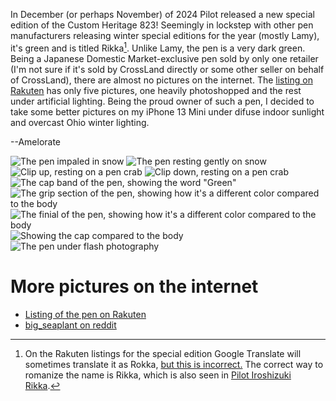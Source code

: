 In December (or perhaps November) of 2024 Pilot released a new special edition of the Custom Heritage 823!
Seemingly in lockstep with other pen manufacturers releasing winter special editions for the year (mostly Lamy), it's green and is titled Rikka[^1].
Unlike Lamy, the pen is a very dark green.
Being a Japanese Domestic Market-exclusive pen sold by only one retailer (I'm not sure if it's sold by CrossLand directly or some other seller on behalf of CrossLand), there are almost no pictures on the internet.
The [listing on Rakuten](https://item.rakuten.co.jp/bungunoarukurashi/4902505999598/) has only five pictures, one heavily photoshopped and the rest under artificial lighting.
Being the proud owner of such a pen, I decided to take some better pictures on my iPhone 13 Mini under difuse indoor sunlight and overcast Ohio winter lighting.

--Amelorate

![The pen impaled in snow](/assets/pens/CH823Green/1.jpg)
![The pen resting gently on snow](/assets/pens/CH823Green/2.jpg)
![Clip up, resting on a pen crab](/assets/pens/CH823Green/3.jpg)
![Clip down, resting on a pen crab](/assets/pens/CH823Green/4.jpg)
![The cap band of the pen, showing the word "Green"](/assets/pens/CH823Green/5.jpg)
![The grip section of the pen, showing how it's a different color compared to the body](/assets/pens/CH823Green/6.jpg)
![The finial of the pen, showing how it's a different color compared to the body](/assets/pens/CH823Green/7.jpg)
![Showing the cap compared to the body](/assets/pens/CH823Green/8.jpg)
![The pen under flash photography](/assets/pens/CH823Green/9.jpg)

# More pictures on the internet

* [Listing of the pen on Rakuten](https://item.rakuten.co.jp/bungunoarukurashi/4902505999598/)
* [big_seaplant on reddit](https://www.reddit.com/r/fountainpens/comments/1hnkaoo/npd_pilot_custom_823_green/)

[^1]: On the Rakuten listings for the special edition Google Translate will sometimes translate it as Rokka, [but this is incorrect.](https://www.reddit.com/r/fountainpens/comments/1hnkaoo/npd_pilot_custom_823_green/m42xzvj/) The correct way to romanize the name is Rikka, which is also seen in [Pilot Iroshizuki Rikka](https://www.gentlemanstationer.com/blog/2024/12/17/new-arrivals-new-iroshizuku-inks). 

<script src="https://giscus.app/client.js"
        data-repo="clevelandpenclub/clevelandpenclub.github.io"
        data-repo-id="R_kgDONeh5oQ"
        data-category="Announcements"
        data-category-id="DIC_kwDONeh5oc4Cl6ba"
        data-mapping="pathname"
        data-strict="1"
        data-reactions-enabled="1"
        data-emit-metadata="0"
        data-input-position="top"
        data-theme="preferred_color_scheme"
        data-lang="en"
        crossorigin="anonymous"
        async>
</script>

